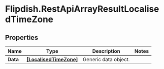 # Flipdish.RestApiArrayResultLocalisedTimeZone

## Properties

Name | Type | Description | Notes
------------ | ------------- | ------------- | -------------
**Data** | [**[LocalisedTimeZone]**](LocalisedTimeZone.md) | Generic data object. | 


